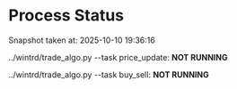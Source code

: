 # Process Status

Snapshot taken at: 2025-10-10 19:36:16

../wintrd/trade_algo.py --task price_update: **NOT RUNNING**

../wintrd/trade_algo.py --task buy_sell: **NOT RUNNING**

